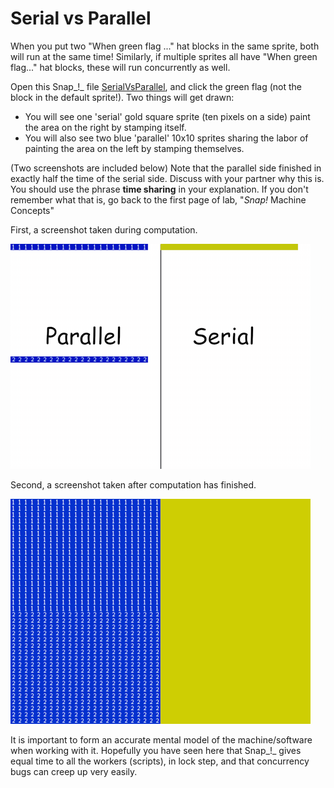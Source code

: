 # Serial vs Parallel

When you put two "When green flag ..." hat blocks in the same sprite, both will run at the same time! Similarly, if multiple sprites all have "When green flag..." hat blocks, these will run concurrently as well.

Open this Snap_!_ file [SerialVsParallel](https://beautyjoy.github.io/bjc-r/prog/Snap/SerialVsParallel.xml), and click the green flag \(not the block in the default sprite!\). Two things will get drawn:

* You will see one 'serial' gold square sprite \(ten pixels on a side\) paint the area on the right by stamping itself.
* You will also see two blue 'parallel' 10x10 sprites sharing the labor of painting the area on the left by stamping themselves.

\(Two screenshots are included below\) Note that the parallel side finished in exactly half the time of the serial side. Discuss with your partner why this is. You should use the phrase **time sharing** in your explanation. If you don't remember what that is, go back to the first page of lab, "_Snap!_ Machine Concepts"

First, a screenshot taken during computation.

![](../.gitbook/assets/image%20%28287%29.png)

Second, a screenshot taken after computation has finished.

![](../.gitbook/assets/image%20%28264%29.png)

It is important to form an accurate mental model of the machine/software when working with it. Hopefully you have seen here that Snap_!_ gives equal time to all the workers \(scripts\), in lock step, and that concurrency bugs can creep up very easily.

### 

